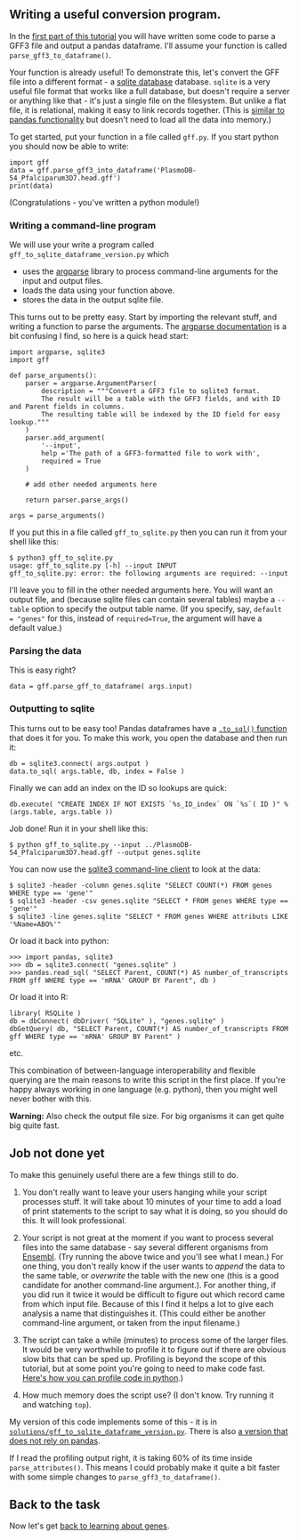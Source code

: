## Writing a useful conversion program.

In the [first part of this tutorial](Getting_started_writing_some_code.md) you will have written some code to parse a
GFF3 file and output a pandas dataframe.  I'll assume your function is called `parse_gff3_to_dataframe()`.

Your function is already useful! To demonstrate this, let's convert the GFF file into a different format - a [sqlite
database](https://www.sqlite.org) database. `sqlite` is a very useful file format that works like a full database, but
doesn't require a server or anything like that - it's just a single file on the filesystem. But unlike a flat file, it
is relational, making it easy to link records together. (This is [similar to pandas
functionality]([https://pandas.pydata.org/docs/getting_started/comparison/comparison_with_sql.html#compare-with-sql-join
) but doesn't need to load all the data into memory.)

To get started, put your function in a file called `gff.py`.  If you start python you should now be able to write:
```
import gff
data = gff.parse_gff3_into_dataframe('PlasmoDB-54_Pfalciparum3D7.head.gff')
print(data)
```

(Congratulations - you've written a python module!)

### Writing a command-line program

We will use your  write a program called `gff_to_sqlite_dataframe_version.py` which

- uses the [argparse](https://docs.python.org/3/library/argparse.html) library to process command-line arguments for the input and output files.
- loads the data using your function above.
- stores the data in the output sqlite file.

This turns out to be pretty easy. Start by importing the relevant stuff, and writing a function to parse the arguments.
The [argparse documentation](https://docs.python.org/3/library/argparse.html) is a bit confusing I find, so here is a
quick head start:

```
import argparse, sqlite3
import gff

def parse_arguments():
    parser = argparse.ArgumentParser(
        description = """Convert a GFF3 file to sqlite3 format.
        The result will be a table with the GFF3 fields, and with ID and Parent fields in columns.
        The resulting table will be indexed by the ID field for easy lookup."""
    )
    parser.add_argument(
        '--input',
        help ='The path of a GFF3-formatted file to work with',
        required = True
    )

    # add other needed arguments here

    return parser.parse_args()

args = parse_arguments()
```

If you put this in a file called `gff_to_sqlite.py` then you can run it from your shell like this:
```
$ python3 gff_to_sqlite.py 
usage: gff_to_sqlite.py [-h] --input INPUT
gff_to_sqlite.py: error: the following arguments are required: --input
```

I'll leave you to fill in the other needed arguments here. You will want an output file, and (because sqlite files can
contain several tables) maybe a `--table` option to specify the output table name. (If you specify, say, `default =
"genes"` for this, instead of `required=True`, the argument will have a default value.)

### Parsing the data

This is easy right?

```
data = gff.parse_gff_to_dataframe( args.input)
```

### Outputting to sqlite

This turns out to be easy too! Pandas dataframes have a [`.to_sql()`
function](https://pandas.pydata.org/pandas-docs/stable/reference/api/pandas.DataFrame.to_sql.html) that does it for
you.  To make this work, you open the database and then run it:

```
db = sqlite3.connect( args.output )
data.to_sql( args.table, db, index = False )
```

Finally we can add an index on the ID so lookups are quick:
```
db.execute( "CREATE INDEX IF NOT EXISTS `%s_ID_index` ON `%s`( ID )" % (args.table, args.table ))
```

Job done!  Run it in your shell like this:
```
$ python gff_to_sqlite.py --input ../PlasmoDB-54_Pfalciparum3D7.head.gff --output genes.sqlite
```

You can now use the [sqlite3 command-line client]() to look at the data:
```
$ sqlite3 -header -column genes.sqlite "SELECT COUNT(*) FROM genes WHERE type == 'gene'"
$ sqlite3 -header -csv genes.sqlite "SELECT * FROM genes WHERE type == 'gene'"
$ sqlite3 -line genes.sqlite "SELECT * FROM genes WHERE attributs LIKE '%Name=ABO%'"
```

Or load it back into python:
```
>>> import pandas, sqlite3
>>> db = sqlite3.connect( "genes.sqlite" )
>>> pandas.read_sql( "SELECT Parent, COUNT(*) AS number_of_transcripts FROM gff WHERE type == 'mRNA' GROUP BY Parent", db )
```

Or load it into R:
```
library( RSQLite )
db = dbConnect( dbDriver( "SQLite" ), "genes.sqlite" )
dbGetQuery( db, "SELECT Parent, COUNT(*) AS number_of_transcripts FROM gff WHERE type == 'mRNA' GROUP BY Parent" )
```

etc.

This combination of between-language interoperability and flexible querying are the main reasons to write this
script in the first place. If you're happy always working in one language (e.g. python), then you might well never
bother with this.

**Warning:** Also check the output file size.  For big organisms it can get quite big quite fast.

## Job not done yet

To make this genuinely useful there are a few things still to do.

1. You don't really want to leave your users hanging while your script processes stuff. It will take about 10
minutes of your time to add a load of print statements to the script to say what it is doing, so you should do this. It
will look professional.

2. Your script is not great at the moment if you want to process several files into the same database - say
several different organisms from [Ensembl](http://ftp.ensembl.org/pub/current_gff3/). (Try running the above twice and
you'll see what I mean.) For one thing, you don't really know if the user wants to *append* the data to the same table,
or *overwrite* the table with the new one (this is a good candidate for another command-line argument.). For another
thing, if you did run it twice it would be difficult to figure out which record came from which input file. Because of
this I find it helps a lot to give each analysis a name that distinguishes it. (This could either be another
command-line argument, or taken from the input filename.)

3. The script can take a while (minutes) to process some of the larger files. It would be very worthwhile
to profile it to figure out if there are obvious slow bits that can be sped up. Profiling is beyond the scope of this
tutorial, but at some point you're going to need to make code fast. [Here's how you can profile code in
python](https://docs.python.org/3/library/profile.html).)

4. How much memory does the script use?  (I don't know.  Try running it and watching `top`).

My version of this code implements some of this - it is in
[`solutions/gff_to_sqlite_dataframe_version.py`](solutions/gff_to_sqlite_dataframe_version.py). There is also [a
version that does not rely on pandas](solutions/gff_to_sqlite_python_version.py).

If I read the profiling output right, it
is taking 60% of its time inside `parse_attributes()`. This means I could probably make it quite a bit faster with some
simple changes to `parse_gff3_to_dataframe()`.


## Back to the task

Now let's get [back to learning about genes](Gathering_statistics.md).
